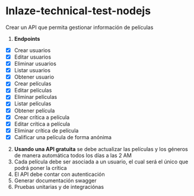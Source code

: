 # Inlaze-technical-test-nodejs

Crear un API que permita gestionar información de películas

1. **Endpoints**
  - [x] Crear usuarios
  - [x] Editar usuarios
  - [x] Eliminar usuarios
  - [x] Listar usuarios
  - [x] Obtener usuario
  - [x] Crear películas
  - [x] Editar películas
  - [x] Eliminar películas
  - [x] Listar películas
  - [x] Obtener película
  - [x] Crear crítica a película
  - [x] Editar crítica a película
  - [x] Eliminar crítica de película
  - [x] Calificar una película de forma anónima

2. **Usando una API gratuita** se debe actualizar las películas y los géneros de manera automática todos los días a las 2 AM
3. Cada película debe ser asociada a un usuario, el cual será el único que podrá poner la crítica
4. El API debe contar con autenticación
5. Generar documentación swagger
6. Pruebas unitarias y de integraciónas
